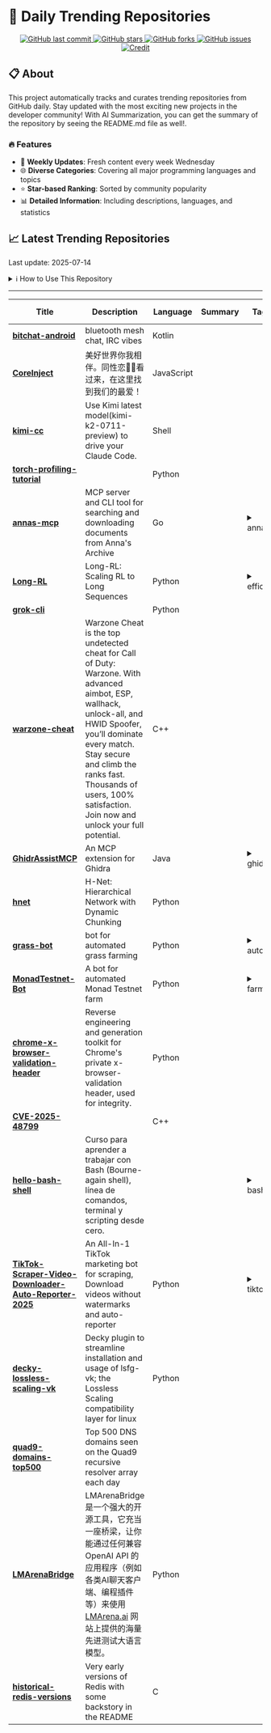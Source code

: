 # 🌟 Daily Trending Repositories

<div align="center">
<a href="https://github.com/marc-ko/daily-trending-repo/commits/main">
    <img src="https://img.shields.io/github/last-commit/marc-ko/daily-trending-repo" alt="GitHub last commit" />
</a>

<a href="https://github.com/marc-ko/daily-trending-repo/stargazers">
    <img src="https://img.shields.io/github/stars/marc-ko/daily-trending-repo" alt="GitHub stars" />
</a>
<a href="https://github.com/marc-ko/daily-trending-repo/network/members">
    <img src="https://img.shields.io/github/forks/marc-ko/daily-trending-repo" alt="GitHub forks" />
</a>
<a href="https://github.com/marc-ko/daily-trending-repo/issues">
    <img src="https://img.shields.io/github/issues/marc-ko/daily-trending-repo" alt="GitHub issues" />
</a>
<a alt="credit" href="https://github.com/zezhishao/DailyArXiv">
 <img src="https://img.shields.io/badge/credit%20-%20Idea%20From%20This%20Repo-blue" alt="Credit">
</a>
</div>

## 📋 About

This project automatically tracks and curates trending repositories from GitHub daily. Stay updated with the most exciting new projects in the developer community! With AI Summarization, you can get the summary of the repository by seeing the README.md file as well!.

### 🔥 Features

- 🔄 **Weekly Updates**: Fresh content every week Wednesday
- 🌐 **Diverse Categories**: Covering all major programming languages and topics
- ⭐ **Star-based Ranking**: Sorted by community popularity
- 📊 **Detailed Information**: Including descriptions, languages, and statistics

## 📈 Latest Trending Repositories

Last update: 2025-07-14

<details>
<summary>ℹ️ How to Use This Repository</summary>

1. **Star & Watch**: Click the 'Star' and 'Watch' buttons to receive weekly email notifications
2. **Browse**: Explore trending repositories organized by popularity
3. **Contribute**: Feel free to open issues or suggest improvements

</details>

---

| **Title** | **Description** | **Language** | **Summary** | **Tags** | **Stars Count** |
| --- | --- | --- | --- | --- | --- |
| **[bitchat-android](https://github.com/permissionlesstech/bitchat-android)** | bluetooth mesh chat, IRC vibes | Kotlin |  |  | 1607 |
| **[CoreInject](https://github.com/QiuChenly/CoreInject)** | 美好世界你我相伴。同性恋🏳️‍🌈看过来，在这里找到我们的最爱！ | JavaScript |  |  | 462 |
| **[kimi-cc](https://github.com/LLM-Red-Team/kimi-cc)** | Use Kimi latest model(kimi-k2-0711-preview) to drive your Claude Code. | Shell |  |  | 458 |
| **[torch-profiling-tutorial](https://github.com/Quentin-Anthony/torch-profiling-tutorial)** |  | Python |  |  | 381 |
| **[annas-mcp](https://github.com/iosifache/annas-mcp)** | MCP server and CLI tool for searching and downloading documents from Anna's Archive | Go |  | <details><summary>annas...</summary><p>annas-archive, cli, mcp-server</p></details> | 371 |
| **[Long-RL](https://github.com/NVlabs/Long-RL)** | Long-RL: Scaling RL to Long Sequences | Python |  | <details><summary>effic...</summary><p>efficient-ai, large-language-models, long-sequence, multi-modality, reinforcement-learning, sequence-parallelism</p></details> | 370 |
| **[grok-cli](https://github.com/ComposioHQ/grok-cli)** |  | Python |  |  | 267 |
| **[warzone-cheat](https://github.com/qawe68/warzone-cheat)** | Warzone Cheat is the top undetected cheat for Call of Duty: Warzone. With advanced aimbot, ESP, wallhack, unlock-all, and HWID Spoofer, you’ll dominate every match. Stay secure and climb the ranks fast. Thousands of users, 100% satisfaction. Join now and unlock your full potential. | C++ |  |  | 247 |
| **[GhidrAssistMCP](https://github.com/jtang613/GhidrAssistMCP)** | An MCP extension for Ghidra | Java |  | <details><summary>ghidr...</summary><p>ghidra, ghidra-extension, ghidra-plugin, llm, mcp, mcp-server, reverse-engineering</p></details> | 222 |
| **[hnet](https://github.com/goombalab/hnet)** | H-Net: Hierarchical Network with Dynamic Chunking | Python |  |  | 216 |
| **[grass-bot](https://github.com/braindotcode/grass-bot)** | bot for automated grass farming | Python |  | <details><summary>autof...</summary><p>autofarm, grass, grass-bot, grass-farm</p></details> | 175 |
| **[MonadTestnet-Bot](https://github.com/NetherlandsDev/MonadTestnet-Bot)** | A bot for automated Monad Testnet farm | Python |  | <details><summary>farmi...</summary><p>farming, monad, monad-automation, monad-testnet</p></details> | 166 |
| **[chrome-x-browser-validation-header](https://github.com/dsekz/chrome-x-browser-validation-header)** | Reverse engineering and generation toolkit for Chrome's private x-browser-validation header, used for integrity. | Python |  |  | 159 |
| **[CVE-2025-48799](https://github.com/Wh04m1001/CVE-2025-48799)** |  | C++ |  |  | 158 |
| **[hello-bash-shell](https://github.com/mouredev/hello-bash-shell)** | Curso para aprender a trabajar con Bash (Bourne-again shell), línea de comandos, terminal y scripting desde cero. |  |  | <details><summary>bash,...</summary><p>bash, command-line, curso, shell, terminal, tutorial</p></details> | 144 |
| **[TikTok-Scraper-Video-Downloader-Auto-Reporter-2025](https://github.com/skitSkills/TikTok-Scraper-Video-Downloader-Auto-Reporter-2025)** | An All-In-1 TikTok marketing bot for scraping, Download videos without watermarks and auto-reporter | Python |  | <details><summary>tikto...</summary><p>tiktok, tiktok-api, tiktok-automation, tiktok-downloader, tiktok-downloader-bot, tiktok-downloader-hd, tiktok-downloader-without-watermaek, tiktok-generator, tiktok-report, tiktok-report-ban, tiktok-reporter, tiktok-reporter-github, tiktok-reporting-mass, tiktok-scraper, tiktok-scraper-tool, tiktok-scraper-tool-win, tiktok-tool, tiktok-videos-download, tiktok-videos-downloader, tiktokbot</p></details> | 133 |
| **[decky-lossless-scaling-vk](https://github.com/xXJSONDeruloXx/decky-lossless-scaling-vk)** | Decky plugin to streamline installation and usage of lsfg-vk; the Lossless Scaling compatibility layer for linux | Python |  |  | 129 |
| **[quad9-domains-top500](https://github.com/Quad9DNS/quad9-domains-top500)** | Top 500 DNS domains seen on the Quad9 recursive resolver array each day |  |  |  | 123 |
| **[LMArenaBridge](https://github.com/Lianues/LMArenaBridge)** | LMArenaBridge 是一个强大的开源工具，它充当一座桥梁，让你能通过任何兼容 OpenAI API 的应用程序（例如各类AI聊天客户端、编程插件等）来使用 [LMArena.ai](https://lmarena.ai/) 网站上提供的海量先进测试大语言模型。 | Python |  |  | 122 |
| **[historical-redis-versions](https://github.com/antirez/historical-redis-versions)** | Very early versions of Redis with some backstory in the README | C |  |  | 121 |

